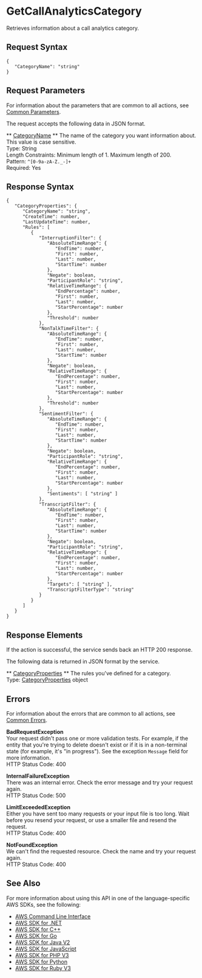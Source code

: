 # GetCallAnalyticsCategory<a name="API_GetCallAnalyticsCategory"></a>

Retrieves information about a call analytics category\.

## Request Syntax<a name="API_GetCallAnalyticsCategory_RequestSyntax"></a>

```
{
   "CategoryName": "string"
}
```

## Request Parameters<a name="API_GetCallAnalyticsCategory_RequestParameters"></a>

For information about the parameters that are common to all actions, see [Common Parameters](CommonParameters.md)\.

The request accepts the following data in JSON format\.

 ** [CategoryName](#API_GetCallAnalyticsCategory_RequestSyntax) **   <a name="transcribe-GetCallAnalyticsCategory-request-CategoryName"></a>
The name of the category you want information about\. This value is case sensitive\.  
Type: String  
Length Constraints: Minimum length of 1\. Maximum length of 200\.  
Pattern: `^[0-9a-zA-Z._-]+`   
Required: Yes

## Response Syntax<a name="API_GetCallAnalyticsCategory_ResponseSyntax"></a>

```
{
   "CategoryProperties": { 
      "CategoryName": "string",
      "CreateTime": number,
      "LastUpdateTime": number,
      "Rules": [ 
         { 
            "InterruptionFilter": { 
               "AbsoluteTimeRange": { 
                  "EndTime": number,
                  "First": number,
                  "Last": number,
                  "StartTime": number
               },
               "Negate": boolean,
               "ParticipantRole": "string",
               "RelativeTimeRange": { 
                  "EndPercentage": number,
                  "First": number,
                  "Last": number,
                  "StartPercentage": number
               },
               "Threshold": number
            },
            "NonTalkTimeFilter": { 
               "AbsoluteTimeRange": { 
                  "EndTime": number,
                  "First": number,
                  "Last": number,
                  "StartTime": number
               },
               "Negate": boolean,
               "RelativeTimeRange": { 
                  "EndPercentage": number,
                  "First": number,
                  "Last": number,
                  "StartPercentage": number
               },
               "Threshold": number
            },
            "SentimentFilter": { 
               "AbsoluteTimeRange": { 
                  "EndTime": number,
                  "First": number,
                  "Last": number,
                  "StartTime": number
               },
               "Negate": boolean,
               "ParticipantRole": "string",
               "RelativeTimeRange": { 
                  "EndPercentage": number,
                  "First": number,
                  "Last": number,
                  "StartPercentage": number
               },
               "Sentiments": [ "string" ]
            },
            "TranscriptFilter": { 
               "AbsoluteTimeRange": { 
                  "EndTime": number,
                  "First": number,
                  "Last": number,
                  "StartTime": number
               },
               "Negate": boolean,
               "ParticipantRole": "string",
               "RelativeTimeRange": { 
                  "EndPercentage": number,
                  "First": number,
                  "Last": number,
                  "StartPercentage": number
               },
               "Targets": [ "string" ],
               "TranscriptFilterType": "string"
            }
         }
      ]
   }
}
```

## Response Elements<a name="API_GetCallAnalyticsCategory_ResponseElements"></a>

If the action is successful, the service sends back an HTTP 200 response\.

The following data is returned in JSON format by the service\.

 ** [CategoryProperties](#API_GetCallAnalyticsCategory_ResponseSyntax) **   <a name="transcribe-GetCallAnalyticsCategory-response-CategoryProperties"></a>
The rules you've defined for a category\.  
Type: [CategoryProperties](API_CategoryProperties.md) object

## Errors<a name="API_GetCallAnalyticsCategory_Errors"></a>

For information about the errors that are common to all actions, see [Common Errors](CommonErrors.md)\.

 **BadRequestException**   
Your request didn't pass one or more validation tests\. For example, if the entity that you're trying to delete doesn't exist or if it is in a non\-terminal state \(for example, it's "in progress"\)\. See the exception `Message` field for more information\.  
HTTP Status Code: 400

 **InternalFailureException**   
There was an internal error\. Check the error message and try your request again\.  
HTTP Status Code: 500

 **LimitExceededException**   
Either you have sent too many requests or your input file is too long\. Wait before you resend your request, or use a smaller file and resend the request\.  
HTTP Status Code: 400

 **NotFoundException**   
We can't find the requested resource\. Check the name and try your request again\.  
HTTP Status Code: 400

## See Also<a name="API_GetCallAnalyticsCategory_SeeAlso"></a>

For more information about using this API in one of the language\-specific AWS SDKs, see the following:
+  [ AWS Command Line Interface](https://docs.aws.amazon.com/goto/aws-cli/transcribe-2017-10-26/GetCallAnalyticsCategory) 
+  [ AWS SDK for \.NET](https://docs.aws.amazon.com/goto/DotNetSDKV3/transcribe-2017-10-26/GetCallAnalyticsCategory) 
+  [ AWS SDK for C\+\+](https://docs.aws.amazon.com/goto/SdkForCpp/transcribe-2017-10-26/GetCallAnalyticsCategory) 
+  [ AWS SDK for Go](https://docs.aws.amazon.com/goto/SdkForGoV1/transcribe-2017-10-26/GetCallAnalyticsCategory) 
+  [ AWS SDK for Java V2](https://docs.aws.amazon.com/goto/SdkForJavaV2/transcribe-2017-10-26/GetCallAnalyticsCategory) 
+  [ AWS SDK for JavaScript](https://docs.aws.amazon.com/goto/AWSJavaScriptSDK/transcribe-2017-10-26/GetCallAnalyticsCategory) 
+  [ AWS SDK for PHP V3](https://docs.aws.amazon.com/goto/SdkForPHPV3/transcribe-2017-10-26/GetCallAnalyticsCategory) 
+  [ AWS SDK for Python](https://docs.aws.amazon.com/goto/boto3/transcribe-2017-10-26/GetCallAnalyticsCategory) 
+  [ AWS SDK for Ruby V3](https://docs.aws.amazon.com/goto/SdkForRubyV3/transcribe-2017-10-26/GetCallAnalyticsCategory) 